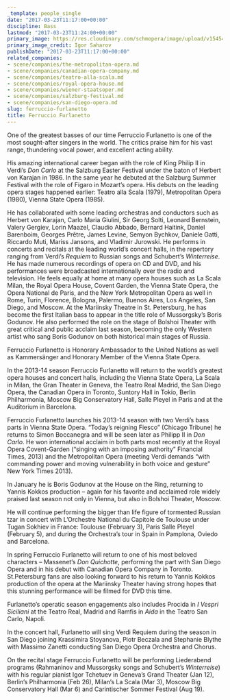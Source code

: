 ```yaml
---
_template: people_single
date: "2017-03-23T11:17:00+00:00"
discipline: Bass
lastmod: "2017-03-23T11:24:00+00:00"
primary_image: https://res.cloudinary.com/schmopera/image/upload/v1545409169/media/webhook-uploads/1490267789999/2017-03-23---Ferruccio-Furlanetto_1_Copyright-Igor-Saharov.jpg.jpg
primary_image_credit: Igor Saharov
publishDate: "2017-03-23T11:17:00+00:00"
related_companies:
- scene/companies/the-metropolitan-opera.md
- scene/companies/canadian-opera-company.md
- scene/companies/teatro-alla-scala.md
- scene/companies/royal-opera-house.md
- scene/companies/wiener-staatsoper.md
- scene/companies/salzburg-festival.md
- scene/companies/san-diego-opera.md
slug: ferruccio-furlanetto
title: Ferruccio Furlanetto
---
```


One of the greatest basses of our time Ferruccio Furlanetto is one of the most sought-after singers in the world. The critics praise him for his vast range, thundering vocal power, and excellent acting ability.

His amazing international career began with the role of King Philip II in Verdi’s *Don Carlo* at the Salzburg Easter Festival under the baton of Herbert von Karajan in 1986. In the same year he debuted at the Salzburg Summer Festival with the role of Figaro in Mozart’s opera. His debuts on the leading opera stages happened earlier: Teatro alla Scala (1979), Metropolitan Opera (1980), Vienna State Opera (1985).

He has collaborated with some leading orchestras and conductors such as Herbert von Karajan, Carlo Maria Giulini, Sir Georg Solti, Leonard Bernstein, Valery Gergiev, Lorin Maazel, Claudio Abbado, Bernard Haitink, Daniel Barenboim, Georges Prêtre, James Levine, Semyon Bychkov, Daniele Gatti, Riccardo Muti, Mariss Jansons, and Vladimir Jurowski. He performs in concerts and recitals at the leading world’s concert halls, in the repertory ranging from Verdi’s *Requiem* to Russian songs and Schubert’s *Winterreise*. He has made numerous recordings of opera on CD and DVD, and his performances were broadcasted internationally over the radio and television. He feels equally at home at many opera houses such as La Scala Milan, the Royal Opera House, Covent Garden, the Vienna State Opera, the Opera National de Paris, and the New York Metropolitan Opera as well in Rome, Turin, Florence, Bologna, Palermo, Buenos Aires, Los Angeles, San Diego, and Moscow. At the Mariinsky Theatre in St. Petersburg, he has become the first Italian bass to appear in the title role of Mussorgsky’s Boris Godunov. He also performed the role on the stage of Bolshoi Theater with great critical and public acclaim last season, becoming the only Western artist who sang Boris Godunov on both historical main stages of Russia.

Ferruccio Furlanetto is Honorary Ambassador to the United Nations as well as Kammersänger and Honorary Member of the Vienna State Opera.

In the 2013-14 season Ferruccio Furlanetto will return to the world’s greatest opera houses and concert halls, including the Vienna State Opera, La Scala in Milan, the Gran Theater in Geneva, the Teatro Real Madrid, the San Diego Opera, the Canadian Opera in Toronto, Suntory Hall in Tokio, Berlin Philharmonia, Moscow Big Conservatory Hall, Salle Pleyel in Paris and at the Auditorium in Barcelona.

Ferruccio Furlanetto launches his 2013-14 season with two Verdi’s bass parts in Vienna State Opera. “Today’s reigning Fiesco” (Chicago Tribune) he returns to Simon Boccanegra and will be seen later as Philipp II in *Don Carlo*. He won international acclaim in both parts most recently at the Royal Opera Covent-Garden (“singing with an imposing authority” Financial Times, 2013) and the Metropolitan Opera (meeting Verdi demands “with commanding power and moving vulnerability in both voice and gesture” New York Times 2013).

In January he is Boris Godunov at the House on the Ring, returning to Yannis Kokkos production – again for his favorite and acclaimed role widely praised last season not only in Vienna, but also in Bolshoi Theater, Moscow.

He will continue performing the bigger than life figure of tormented Russian tzar in concert with L’Orchestre National du Capitole de Toulouse under Tugan Sokhiev in France: Toulouse (February 3), Paris Salle Pleyel (February 5), and during the Orchestra’s tour in Spain in Pamplona, Oviedo and Barcelona.

In spring Ferruccio Furlanetto will return to one of his most beloved characters – Massenet’s *Don Quichotte*, performing the part with San Diego Opera and in his debut with Canadian Opera Company in Toronto. St.Petersburg fans are also looking forward to his return to Yannis Kokkos production of the opera at the Mariinsky Theater having strong hopes that this stunning performance will be filmed for DVD this time.

Furlanetto’s operatic season engagements also includes Procida in *I Vespri Siciliani* at the Teatro Real, Madrid and Ramfis in *Aida* in the Teatro San Carlo, Napoli.

In the concert hall, Furlanetto will sing Verdi Requiem during the season in San Diego joining Krassimira Stoyanova, Piotr Beczala and Stephanie Blythe with Massimo Zanetti conducting San Diego Opera Orchestra and Chorus.

On the recital stage Ferruccio Furlanetto will be performing Liederabend programs (Rahmaninov and Mussorgsky songs and Schubert’s *Winterreise*) with his regular pianist Igor Tchetuev in Geneva’s Grand Theater (Jan 12), Berlin’s Philharmonia (Feb 26), Milan’s La Scala (Mar 3), Moscow Big Conservatory Hall (Mar 6) and Carintischer Sommer Festival (Aug 19).
